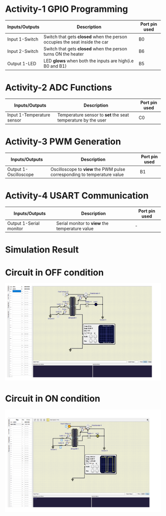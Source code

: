 # Activity-1 GPIO Programming
Inputs/Outputs | Description | Port pin used 
-------------- | ----------- | -------------
Input 1-Switch |Switch that gets **closed** when the person occupies the seat inside the car|B0
Input 2-Switch |Switch that gets **closed** when the person turns ON the heater|B6
Output 1-LED   |LED **glows** when both the inputs are high(i.e B0 and B1)|B5
# Activity-2 ADC Functions
Inputs/Outputs | Description | Port pin used 
-------------- | ----------- | -------------
Input 1-Temperature sensor |Temperature sensor to **set** the seat temperature by the user |C0
# Activity-3 PWM Generation
Inputs/Outputs | Description | Port pin used 
-------------- | ----------- | -------------
Output 1-Oscilloscope |Oscilloscope to **view** the PWM pulse corresponding to temperature value |B1
# Activity-4 USART Communication
Inputs/Outputs | Description | Port pin used 
-------------- | ----------- | -------------
Output 1-Serial monitor |Serial monitor to **view** the temperature value |-
# Simulation Result
# Circuit in OFF condition
![image](https://github.com/256604/EmbeddedC/blob/main/simulation/Seat_heat_OFF.png)
# Circuit in ON condition
![image](https://github.com/256604/EmbeddedC/blob/main/simulation/Seat_heat__ON.png)

